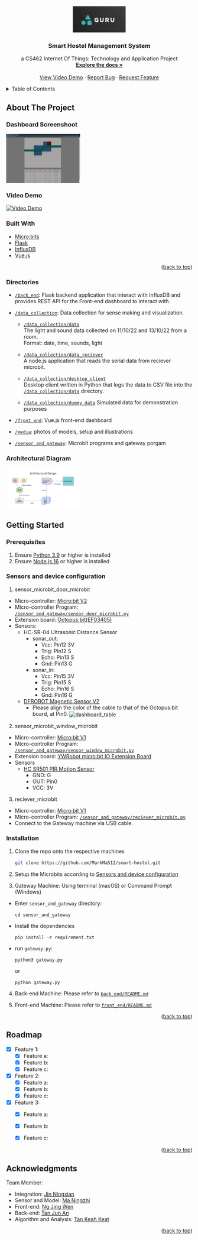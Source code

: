 <div id="top"></div>
<!--
*** Template from: https://github.com/othneildrew/Best-README-Template
*** Thanks for checking out the Best-README-Template. If you have a suggestion
*** that would make this better, please fork the repo and create a pull request
*** or simply open an issue with the tag "enhancement".
*** Don't forget to give the project a star!
*** Thanks again! Now go create something AMAZING! :D
-->

<!-- PROJECT LOGO -->
<br />
<div align="center">
  <a href="https://github.com/MarkMa512/smart-hostel">
    <img src="media/team_logo.png" alt="Logo" width="144" height="72">
  </a>

<h3 align="center">Smart Hostel Management System</h3>

  <p align="center">
    a CS462 Internet Of Things: Technology and Application Project
    <br />
    <a href="https://github.com/MarkMa512/smart-hostel"><strong>Explore the docs »</strong></a>
    <br />
    <br />
    <a href="https://youtu.be/VCjBWMjaBcI">View Video Demo</a>
    ·
    <a href="https://github.com/MarkMa512/smart-hostel/issues">Report Bug</a>
    ·
    <a href="https://github.com/MarkMa512/smart-hostel/issues">Request Feature</a>
  </p>
</div>

<!-- TABLE OF CONTENTS -->
<details>
  <summary>Table of Contents</summary>
  <ol>
    <li>
      <a href="#about-the-project">About The Project</a>
      <ul>
        <li><a href="#dashboard-screenshot">Dashboard Screenshoot</a></li>
        <li><a href="#video-demo">Video Demo</a></li>
        <li><a href="#built-with">Built With</a></li>
        <li><a href="#directories">Directories</a></li>
        <li><a href="#architectural-diagram">Architectural Diagram</a></li>
      </ul>
    </li>
    <li>
      <a href="#getting-started">Getting Started</a>
      <ul>
        <li><a href="#prerequisites">Prerequisites</a></li>
        <li><a href="#sensors-and-device-configuration">Sensors and device configuration</a></li>
        <li><a href="#installation">Installation</a></li>
      </ul>
    </li>
    <li><a href="#roadmap">Roadmap</a></li>
    <li><a href="#acknowledgments">Acknowledgments</a></li>
  </ol>
</details>



<!-- ABOUT THE PROJECT -->
## About The Project

### Dashboard Screenshoot
<img
  align="center"
  src="media/dashboard_table.png"
  alt="dashboard_table"
  title="dashboard_table"
  style="display: inline-block; margin: 0 auto; max-width: 200px">

### Video Demo
[![Video Demo](https://img.youtube.com/vi/VCjBWMjaBcI/0.jpg)](https://www.youtube.com/watch?v=VCjBWMjaBcI)


### Built With
* [Micro:bits](https://microbit.org/)
* [Flask](https://flask.palletsprojects.com/en/2.2.x/)
* [InfluxDB](https://www.influxdata.com/)
* [Vue.js](https://vuejs.org)

<p align="right">(<a href="#top">back to top</a>)</p>

### Directories
- [`/back_end`](https://github.com/MarkMa512/smart-hostel/tree/master/back_end): Flask backend application that interact with InfluxDB and provides REST API for the Front-end dashboard to interact  with.  

- [`/data_collection`](https://github.com/MarkMa512/smart-hostel/tree/master/data_collection): Data collection for sense making and visualization.  

    - [`/data_collection/data`](https://github.com/MarkMa512/smart-hostel/tree/master/data_collection/data)  
    The light and sound data collected on 11/10/22 and 13/10/22 from a room.  
    Format: date, time, sounds, light  
    
  - [`/data_collection/data_reciever`](https://github.com/MarkMa512/smart-hostel/tree/master/data_collection/data_receiver)  
    A node.js application that reads the serial data from reciever microbit. 

  - [`/data_collection/desktop_client`](https://github.com/MarkMa512/smart-hostel/tree/master/data_collection/desktop_client)  
    Desktop client written in Python that logs the data to CSV file into the [`/data_collection/data`](https://github.com/MarkMa512/smart-hostel/tree/master/data_collection/data) directory.  

  - [`/data_collection/dummy_data`](https://github.com/MarkMa512/smart-hostel/tree/master/data_collection/dummy_data) 
    Simulated data for demonstration purposes

- [`/front_end`](https://github.com/MarkMa512/smart-hostel/tree/master/front_end): Vue.js front-end dashboard 

- [`/media`](https://github.com/MarkMa512/smart-hostel/tree/master/media): photos of models, setup and illustrations

- [`/sensor_and_gateway`](https://github.com/MarkMa512/smart-hostel/tree/master/sensor_and_gateway): Microbit programs and gateway porgam

### Architectural Diagram

<img
  align="center"
  src="media/architectural_design.png"
  alt="dashboard_table"
  title="dashboard_table"
  style="display: inline-block; margin: 0 auto; max-width: 200px">


<!-- GETTING STARTED -->
## Getting Started

### Prerequisites
1. Ensure [Python 3.9](https://www.python.org/downloads/) or higher is installed 
2. Ensure [Node.js 16](https://nodejs.org/en/) or higher is installed

### Sensors and device configuration
1. sensor_microbit_door_microbit
- Micro-controller: [Micro:bit V2](https://microbit.org/new-microbit/)
- Micro-controller Program: [`/sensor_and_gateway/sensor_door_microbit.py`](https://github.com/MarkMa512/smart-hostel/blob/master/sensor_and_gateway/sensor_door_microbit.py) 
- Extension board: [Octopus:bit(EF03405)](https://www.elecfreaks.com/learn-en/microbitExtensionModule/octopus_bit.html) 
- Sensors: 
  - HC-SR-04 Ultrasonic Distance Sensor
    - sonar_out: 
      - Vcc: Pin12 3V
      - Trig: Pin12 S
      - Echo: Pin13 S
      - Gnd: Pin13 G
    - sonar_in: 
      - Vcc: Pin15 3V
      - Trig: Pin15 S
      - Echo: Pin16 S
      - Gnd: Pin16 G
  - [DFROBOT Magnetic Sensor V2](https://wiki.dfrobot.com/Digital_magnetic_sensor_SKU__DFR0033)
    - Please align the color of the cable to that of the Octopus:bit board, at Pin0. 
<img
  align="center"
  src="media/door_microbit_setup.png"
  alt="dashboard_table"
  title="dashboard_table"
  style="display: inline-block; margin: 0 auto; max-width: 200px">


2. sensor_microbit_window_microbit
- Micro-controller: [Micro:bit V1](https://microbit.org/new-microbit/)
- Micro-controller Program: [`/sensor_and_gateway/sensor_window_microbit.py`](https://github.com/MarkMa512/smart-hostel/blob/master/sensor_and_gateway/sensor_window_microbit.py)  
- Extension board: [YWRobot micro:bit IO Extension Board](http://wiki.ywrobot.net/index.php?title=(SKU:BRD080003)IO_Extension_Board扩展板适用于Micro:bit)
- Sensors
  - [HC SR501 PIR Motion Sensor](https://lastminuteengineers.com/pir-sensor-arduino-tutorial/)
    - GND: G
    - OUT: Pin0
    - VCC: 3V


3. reciever_microbit
- Micro-controller: [Micro:bit V1](https://microbit.org/new-microbit/)
- Micro-controller Program: [`/sensor_and_gateway/reciever_microbit.py`](https://github.com/MarkMa512/smart-hostel/blob/master/sensor_and_gateway/reciever_microbit.py) 
- Connect to the Gateway machine via USB cable. 

### Installation

1. Clone the repo onto the respective machines
   ```sh
   git clone https://github.com/MarkMa512/smart-hostel.git
   ```
2. Setup the Microbits according to <a href="#sensors-and-device-configuration">Sensors and device configuration</a>

3. Gateway Machine: Using terminal (macOS) or Command Prompt (Windows)  
  - Enter `sensor_and_gateway` directory:  
    ```
    cd sensor_and_gateway
    ```
  - Install the dependencies 
    ```
    pip install -r requirement.txt
    ```
  - run `gateway.py`:  
    ```
    python3 gateway.py
    ```
    or 
    ```
    python gateway.py
    ```

4. Back-end Machine: Please refer to [`back_end/README.md`](https://github.com/MarkMa512/smart-hostel/tree/master/back_end#readme)

5. Front-end Machine: Please refer to [`front_end/README.md`](https://github.com/MarkMa512/smart-hostel/tree/master/front_end#readme)

<p align="right">(<a href="#top">back to top</a>)</p>


<!-- ROADMAP -->
## Roadmap
- [x] Feature 1: 
  - [x] Feature a: 
  - [x] Feature b: 
  - [x] Feature c:
- [x] Feature 2: 
  - [x] Feature a: 
  - [x] Feature b: 
  - [x] Feature c: 
- [x] Feature 3: 
  - [x] Feature a: 
  - [x] Feature b: 
  - [x] Feature c: 


<p align="right">(<a href="#top">back to top</a>)</p>


<!-- ACKNOWLEDGMENTS -->
## Acknowledgments

Team Member:
- Integration: [Jin Ningxian](https://github.com/jinningxian)
- Sensor and Model: [Ma Ningzhi](https://github.com/MarkMa512)
- Front-end: [Ng Jing Wen](https://github.com/ngjw1599)
- Back-end: [Tan Jun An](https://github.com/junan-tan-2019)
- Algorithm and Analysis: [Tan Keah Keat](https://github.com/kk-tan-2019)

<p align="right">(<a href="#top">back to top</a>)</p>
